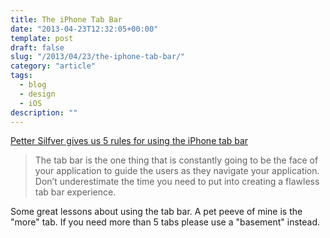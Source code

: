 ```yaml
---
title: The iPhone Tab Bar
date: "2013-04-23T12:32:05+00:00"
template: post
draft: false
slug: "/2013/04/23/the-iphone-tab-bar/"
category: "article"
tags:  
  - blog
  - design
  - iOS
description: ""
---
```


<a href="http://www.significantpixels.com/2011/04/04/the-iphone-tab-bar/" title="The iPhone tab bar - Lessons From Reality">Petter Silfver gives us 5 rules for using the iPhone tab bar</a>
<blockquote>The tab bar is the one thing that is constantly going to be the face of your application to guide the users as they navigate your application. Don’t underestimate the time you need to put into creating a flawless tab bar experience.</blockquote>

Some great lessons about using the tab bar. A pet peeve of mine is the "more" tab. If you need more than 5 tabs please use a "basement" instead.